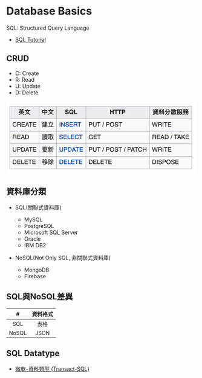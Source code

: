 # Database Basics

SQL: Structured Query Language

- [SQL Tutorial](https://www.w3schools.com/sql/default.asp)

## CRUD

- C: Create
- R: Read
- U: Update
- D: Delete

![](./images/crud.png)

## 資料庫分類

- SQL(關聯式資料庫)
    - MySQL
    - PostgreSQL
    - Microsoft SQL Server
    - Oracle
    - IBM DB2

- NoSQL(Not Only SQL, 非關聯式資料庫)
    - MongoDB
    - Firebase

## SQL與NoSQL差異

|   #   |  資料格式  |
| :---: | :------: | 
| SQL | 表格 |
| NoSQL | JSON |

## SQL Datatype

- [微軟-資料類型 (Transact-SQL)](https://docs.microsoft.com/zh-tw/sql/t-sql/data-types/data-types-transact-sql?view=sql-server-ver15)
